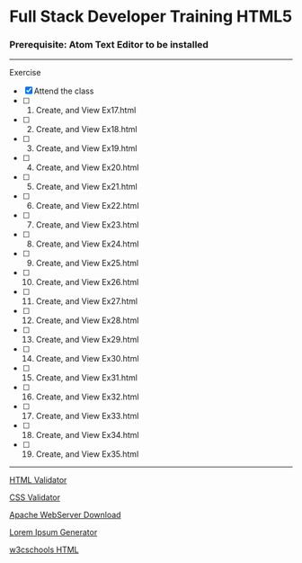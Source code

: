 # Full Stack Developer Training HTML5 


### **Prerequisite:** Atom Text Editor to be installed 

 ---
 
 Exercise
 - [x] Attend the class
 - [ ] 1) Create, and View Ex17.html
 - [ ] 2) Create, and View Ex18.html
 - [ ] 3) Create, and View Ex19.html
 - [ ] 4) Create, and View Ex20.html
 - [ ] 5) Create, and View Ex21.html
 - [ ] 6) Create, and View Ex22.html 
 - [ ] 7) Create, and View Ex23.html
 - [ ] 8) Create, and View Ex24.html
 - [ ] 9) Create, and View Ex25.html
 - [ ] 10) Create, and View Ex26.html
 - [ ] 11) Create, and View Ex27.html
 - [ ] 12) Create, and View Ex28.html
 - [ ] 13) Create, and View Ex29.html
 - [ ] 14) Create, and View Ex30.html
 - [ ] 15) Create, and View Ex31.html
 - [ ] 16) Create, and View Ex32.html 
 - [ ] 17) Create, and View Ex33.html
 - [ ] 18) Create, and View Ex34.html
 - [ ] 19) Create, and View Ex35.html

 ---
 
 [HTML Validator](https://validator.w3.org/)

 [CSS Validator](https://jigsaw.w3.org/css-validator/ )

 [Apache WebServer Download](https://directory.apache.org/studio/downloads.html)

 [Lorem Ipsum Generator](https://loremipsum.io/)

 [w3cschools HTML](https://www.w3schools.com/html/default.asp)